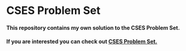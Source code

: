 # CSES Problem Set

#### This repository contains my own solution to the CSES Problem Set. 
#### If you are interested you can check out [CSES Problem Set.](https://cses.fi/problemset/)